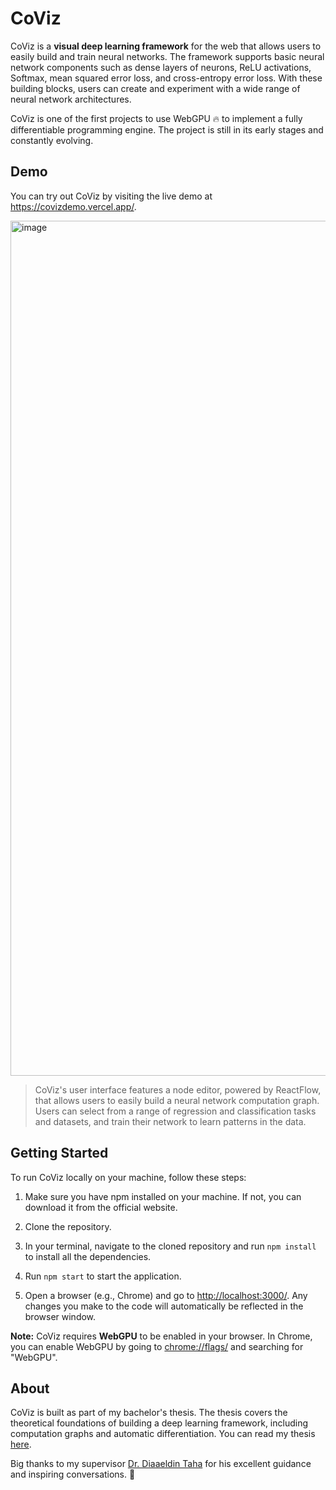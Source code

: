 # CoViz
CoViz is a **visual deep learning framework** for the web that allows users to easily build and train neural networks. The framework supports basic neural network components such as dense layers of neurons, ReLU activations, Softmax, mean squared error loss, and cross-entropy error loss. With these building blocks, users can create and experiment with a wide range of neural network architectures. 

CoViz is one of the first projects to use WebGPU 🔥 to implement a fully differentiable programming engine. The project is still in its early stages and constantly evolving.


## Demo
You can try out CoViz by visiting the live demo at https://covizdemo.vercel.app/.

<img width="1368" alt="image" src="https://github.com/TilliFe/CoViz-Neural-Network-Playground/assets/93252915/1edb2591-2c85-4a3f-8c53-1153497555c9">

> CoViz's user interface features a node editor, powered by ReactFlow, that allows users to easily build a neural network computation graph. Users can select from a range of regression and classification tasks and datasets, and train their network to learn patterns in the data.


## Getting Started
To run CoViz locally on your machine, follow these steps:

1. Make sure you have npm installed on your machine. If not, you can download it from the official website.
2. Clone the repository.
3. In your terminal, navigate to the cloned repository and run `npm install` to install all the dependencies.
4. Run `npm start` to start the application.

2. Open a browser (e.g., Chrome) and go to [http://localhost:3000/](http://localhost:3000/).
Any changes you make to the code will automatically be reflected in the browser window.

**Note:** CoViz requires **WebGPU** to be enabled in your browser. In Chrome, you can enable WebGPU by going to [chrome://flags/](chrome://flags/) and searching for "WebGPU".

## About
CoViz is built as part of my bachelor's thesis. The thesis covers the theoretical foundations of building a deep learning framework, including computation graphs and automatic differentiation. You can read my thesis <a href="./public/DiCo_and_CoViz_Thesis.pdf" download>here</a>.

Big thanks to my supervisor [Dr. Diaaeldin Taha](https://www.linkedin.com/in/diaaeldin-taha-23a51b16/) for his excellent guidance and inspiring conversations. 🙏
